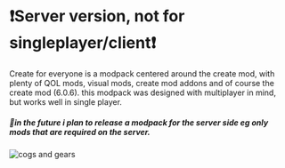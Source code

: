 # ❗Server version, not for singleplayer/client❗
Create for everyone is a modpack centered around the create mod, with plenty of QOL mods, visual mods, create mod addons and of course the create mod (6.0.6). this modpack was designed with multiplayer in mind, but works well in single player.

##### 🎯in the future i plan to release a modpack for the server side eg only mods that are required on the server.
![cogs and gears](https://cdn.modrinth.com/data/cached_images/c9794a91a7745a34bd4bc60acc56815c947d8333.png)
